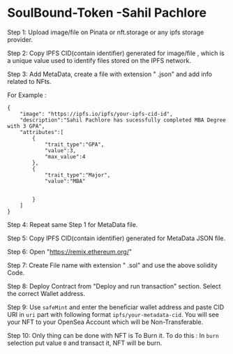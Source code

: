 ﻿# SoulBound-Token -Sahil Pachlore


Step 1: Upload image/file on Pinata or nft.storage or any ipfs storage provider.

Step 2: Copy IPFS CID(contain identifier) generated for image/file , which is a unique value used to identify files stored on the IPFS network.

Step 3: Add MetaData, create a file with extension " .json" and add info related to NFts.

For Example : 

```
{
    "image": "https://ipfs.io/ipfs/your-ipfs-cid-id",
    "description":"Sahil Pachlore has sucessfully completed MBA Degree with 3 GPA",
    "attributes":[
        {
            "trait_type":"GPA",
            "value":3,
            "max_value":4
        },
        {
            "trait_type":"Major",
            "value":"MBA"


        }
    ]
}
```
Step 4: Repeat same Step 1 for MetaData file.

Step 5: Copy IPFS CID(contain identifier) generated for MetaData JSON file.

Step 6: Open "https://remix.ethereum.org/"

Step 7: Create File name with extension " .sol" and use the above solidity Code.

Step 8: Deploy Contract from "Deploy and run transaction" section. Select the correct Wallet address.

Step 9: Use ```safeMint``` and enter the beneficiar wallet address and paste CID URI in ```uri``` part with following format ```ipfs/your-metadata-cid```. You will see your NFT to your OpenSea Account which will be Non-Transferable.

Step 10: Only thing can be done with NFT is To Burn it. To do this : In ```burn``` selection put value ```0``` and transact it, NFT will be burn.




